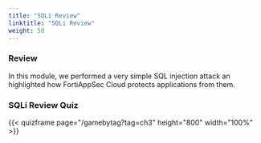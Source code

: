 ```yaml
---
title: "SQLi Review"
linktitle: "SQLi Review"
weight: 50
---
```


### Review 

In this module, we performed a very simple SQL injection attack an highlighted how FortiAppSec Cloud protects applications from them.


### SQLi Review Quiz

{{< quizframe page="/gamebytag?tag=ch3" height="800" width="100%" >}}